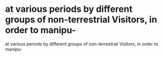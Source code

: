 # at   various periods by different groups of non-terrestrial Visitors, in order to manipu-

at   various periods by different groups of non-terrestrial Visitors, in order to manipu-